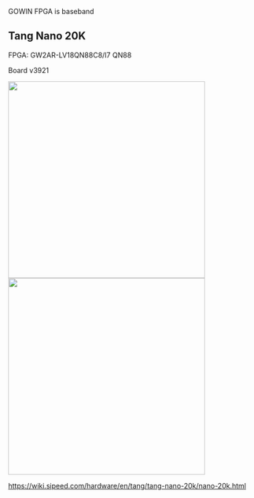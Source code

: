 GOWIN FPGA is baseband

## Tang Nano 20K

FPGA: GW2AR-LV18QN88C8/I7 QN88

Board v3921

<div>
<img width="400" src="https://wiki.sipeed.com/hardware/zh/tang/tang-nano-20k/assets/nano_20k/tang_nano_20k_3920_top.png"/>
<img width="400" src="https://wiki.sipeed.com/hardware/zh/tang/tang-nano-20k/assets/nano_20k/tang_nano_20k_3920_bot.png"/>
</div>

https://wiki.sipeed.com/hardware/en/tang/tang-nano-20k/nano-20k.html
